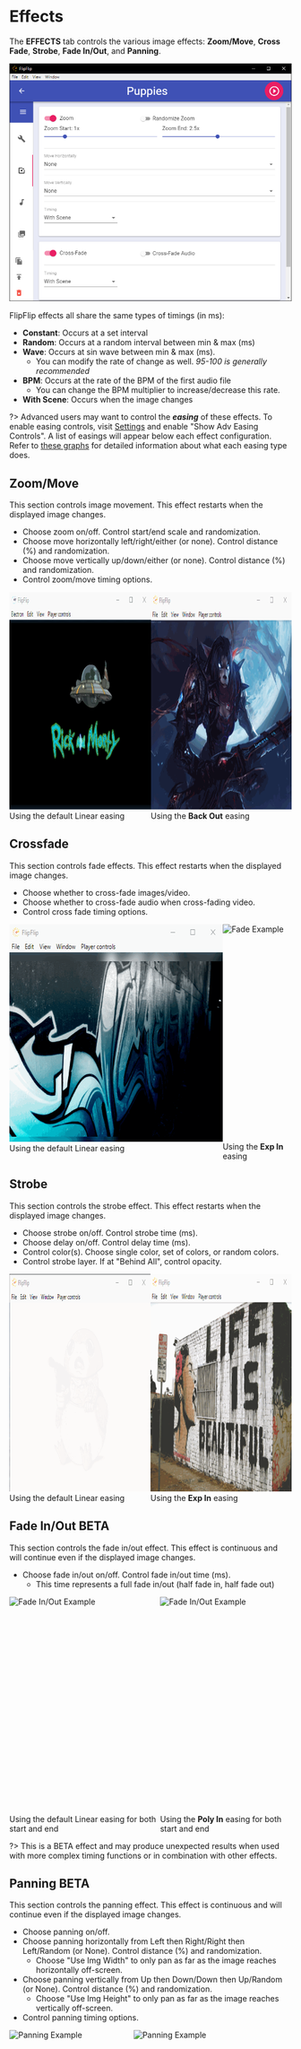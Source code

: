 # Effects
The **EFFECTS** tab controls the various image effects: **Zoom/Move**, **Cross Fade**, **Strobe**, **Fade In/Out**, 
and **Panning**.

![](doc_images/scene_detail_effects.png)

FlipFlip effects all share the same types of timings (in ms):
* **Constant**: Occurs at a set interval
* **Random**: Occurs at a random interval between min & max (ms)
* **Wave**: Occurs at sin wave between min & max (ms).
  * You can modify the rate of change as well. _95-100 is generally recommended_ 
* **BPM**: Occurs at the rate of the BPM of the first audio file
  * You can change the BPM multiplier to increase/decrease this rate.
* **With Scene**: Occurs when the image changes

?> Advanced users may want to control the **_easing_** of these effects. To enable easing controls, 
visit [Settings](config.md#player-settings) and enable "Show Adv Easing Controls". A list of easings will appear 
below each effect configuration. Refer to [these graphs](https://github.com/d3/d3-ease#api-reference) for detailed 
information about what each easing type does.

## Zoom/Move
This section controls image movement. This effect restarts when the displayed image changes.
* Choose zoom on/off. Control start/end scale and randomization.
* Choose move horizontally left/right/either (or none). Control distance (%) and randomization.
* Choose move vertically up/down/either (or none). Control distance (%) and randomization.
* Control zoom/move timing options.

<div style="display:flex">
    <div>
        <div><img src="doc_images/zoom_ex.gif" alt="Zoom Example" style="min-height:388px"></div>
        <div>Using the default Linear easing</div>
    </div>
    <div>
        <div><img src="doc_images/zoom_ex2.gif" alt="Zoom Example" style="min-height:388px"></div>
        <div>Using the <b>Back Out</b> easing</div>
    </div>
</div>

## Crossfade
This section controls fade effects.  This effect restarts when the displayed image changes.
* Choose whether to cross-fade images/video.
* Choose whether to cross-fade audio when cross-fading video.
* Control cross fade timing options.

<div style="display:flex">
    <div>
        <div><img src="doc_images/fade_ex.gif" alt="Fade Example" style="min-height:388px"></div>
        <div>Using the default Linear easing</div>
    </div>
    <div>
        <div><img src="doc_images/fade_ex2.gif" alt="Fade Example" style="min-height:388px"></div>
        <div>Using the <b>Exp In</b> easing</div>
    </div>
</div>

## Strobe
This section controls the strobe effect.  This effect restarts when the displayed image changes.
* Choose strobe on/off. Control strobe time (ms).
* Choose delay on/off. Control delay time (ms).
* Control color(s). Choose single color, set of colors, or random colors.
* Control strobe layer. If at "Behind All", control opacity.


<div style="display:flex">
    <div>
        <div><img src="doc_images/strobe_ex.gif" alt="Strobe Example" style="min-height:388px"></div>
        <div>Using the default Linear easing</div>
    </div>
    <div>
        <div><img src="doc_images/strobe_ex2.gif" alt="Strobe Example" style="min-height:388px"></div>
        <div>Using the <b>Exp In</b> easing</div>
    </div>
</div>

## Fade In/Out BETA
This section controls the fade in/out effect. This effect is continuous and will continue even if the displayed image 
changes.
* Choose fade in/out on/off. Control fade in/out time (ms).
  * This time represents a full fade in/out (half fade in, half fade out)

<div style="display:flex">
    <div>
        <div><img src="doc_images/fadeio_ex.gif" alt="Fade In/Out Example" style="min-height:388px"></div>
        <div>Using the default Linear easing for both start and end</div>
    </div>
    <div>
        <div><img src="doc_images/fadeio_ex2.gif" alt="Fade In/Out Example" style="min-height:388px"></div>
        <div>Using the <b>Poly In</b> easing for both start and end</div>
    </div>
</div>

?> This is a BETA effect and may produce unexpected results when used with more complex timing functions or in 
combination with other effects.

## Panning BETA
This section controls the panning effect. This effect is continuous and will continue even if the displayed image 
changes.
* Choose panning on/off.
* Choose panning horizontally from Left then Right/Right then Left/Random (or None). Control distance (%) and randomization.
  * Choose "Use Img Width" to only pan as far as the image reaches horizontally off-screen.
* Choose panning vertically from Up then Down/Down then Up/Random (or None). Control distance (%) and randomization.
  * Choose "Use Img Height" to only pan as far as the image reaches vertically off-screen.
* Control panning timing options.

<div style="display:flex">
    <div>
        <div><img src="doc_images/panning_ex.gif" alt="Panning Example" style="min-height:388px"></div>
        <div>Using the default Linear easing for both start and end</div>
    </div>
    <div>
        <div><img src="doc_images/panning_ex2.gif" alt="Panning Example" style="min-height:388px"></div>
        <div>Using the <b>Linear</b> easing for start and the <b>Bounce Out</b> easing for end</div>
    </div>
</div>

?> This is a BETA effect and may produce unexpected results when used with more complex timing functions or in 
combination with other effects.